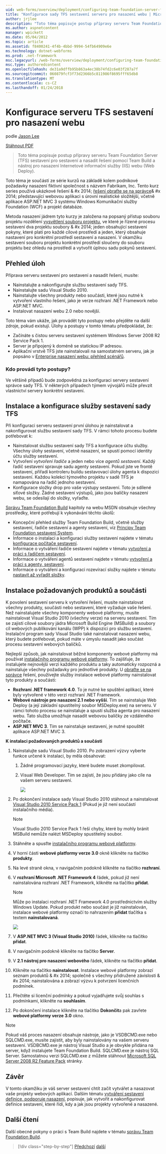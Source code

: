 ```yaml
---
uid: web-forms/overview/deployment/configuring-team-foundation-server-for-web-deployment/configuring-a-tfs-build-server-for-web-deployment
title: "Konfigurace sady TFS sestavení serveru pro nasazení webu | Microsoft Docs"
author: jrjlee
description: "Toto téma popisuje postup přípravy serveru Team Foundation Server (TFS) sestavení pro sestavení a nasadit řešení pomocí Team Build a Internetu Informat..."
ms.author: aspnetcontent
manager: wpickett
ms.date: 05/04/2012
ms.topic: article
ms.assetid: f8400241-4f4b-4bbd-9994-54fb64909e6e
ms.technology: dotnet-webforms
ms.prod: .net-framework
msc.legacyurl: /web-forms/overview/deployment/configuring-team-foundation-server-for-web-deployment/configuring-a-tfs-build-server-for-web-deployment
msc.type: authoredcontent
ms.openlocfilehash: de31a9dffb95b863a4ec38b74fd2c6e03f287a7f
ms.sourcegitcommit: 060879fcf3f73d2366b5c811986f8695fff65db8
ms.translationtype: MT
ms.contentlocale: cs-CZ
ms.lasthandoff: 01/24/2018
---
```

<a name="configuring-a-tfs-build-server-for-web-deployment"></a>Konfigurace serveru TFS sestavení pro nasazení webu
====================
podle [Jason Lee](https://github.com/jrjlee)

[Stáhnout PDF](https://msdnshared.blob.core.windows.net/media/MSDNBlogsFS/prod.evol.blogs.msdn.com/CommunityServer.Blogs.Components.WeblogFiles/00/00/00/63/56/8130.DeployingWebAppsInEnterpriseScenarios.pdf)

> Toto téma popisuje postup přípravy serveru Team Foundation Server (TFS) sestavení pro sestavení a nasadit řešení pomocí Team Build a nástroj pro nasazení Internetové informační služby (IIS) webu (Web Deploy).


Toto téma je součástí ze série kurzů na základě kolem podnikové požadavky nasazení fiktivní společnost s názvem Fabrikam, Inc. Tento kurz series používá ukázkové řešení & #x 2014; [řešení obraťte se na správce](../web-deployment-in-the-enterprise/the-contact-manager-solution.md)& #x 2014; představující webovou aplikaci s úrovní realistické složitější, včetně aplikace ASP.NET MVC 3 systému Windows Komunikační služby Foundation (WCF) a projekt databáze.

Metoda nasazení jádrem tyto kurzy je založena na popsaný přístup souboru projektu rozdělení [vysvětlení souboru projektu](../web-deployment-in-the-enterprise/understanding-the-project-file.md), ve které je řízené procesu sestavení dva projektu soubory & #x 2014; jeden obsahující sestavení pokyny, které platí pro každé cílové prostředí a jeden, který obsahuje nastavení pro konkrétní prostředí sestavení a nasazení. V okamžiku sestavení souboru projektu konkrétní prostředí sloučeny do souboru projektu bez ohledu na prostředí a vytvořit úplnou sadu pokynů sestavení.

## <a name="task-overview"></a>Přehled úloh

Příprava serveru sestavení pro sestavení a nasadit řešení, musíte:

- Nainstalujte a nakonfigurujte službu sestavení sady TFS.
- Nainstalujte sadu Visual Studio 2010.
- Nainstalujte všechny produkty nebo součásti, které jsou nutné k vytvoření vlastního řešení, jako je verze rozhraní .NET Framework nebo ASP.NET MVC.
- Instalovat nasazení webu 2.0 nebo novější.

Toto téma vám ukáže, jak provádět tyto postupy nebo přejděte na další zdroje, pokud existují. Úlohy a postupy v tomto tématu předpokládat, že:

- Začínáte s čistou serveru sestavení systémem Windows Server 2008 R2 Service Pack 1.
- Server je připojený k doméně se statickou IP adresou.
- Aplikační vrstvě TFS jste nainstalovali na samostatném serveru, jak je popsáno v [Enterprise nasazení webu: přehled scénářů](../deploying-web-applications-in-enterprise-scenarios/enterprise-web-deployment-scenario-overview.md).

### <a name="who-performs-these-procedures"></a>Kdo provádí tyto postupy?

Ve většině případů bude zodpovědná za konfiguraci servery sestavení správce sady TFS. V některých případech týmem vývojářů může převzít vlastnictví servery konkrétní sestavení.

## <a name="install-and-configure-the-tfs-build-service"></a>Instalace a konfigurace služby sestavení sady TFS

Při konfiguraci serveru sestavení první úlohou je nainstalovat a nakonfigurovat službu sestavení sady TFS. V rámci tohoto procesu budete potřebovat k:

- Nainstalovat službu sestavení sady TFS a konfigurace účtu služby. Všechny úlohy sestavení, včetně nasazení, se spustí pomocí identity účtu služby sestavení.
- Vytvoření *vytvoření řadiče* a jeden nebo více *agentů sestavení*. Každý řadič sestavení spravuje sadu agenty sestavení. Pokud jste ve frontě sestavení, přiřadí kontroleru buildu sestavovací úlohy agenta k dispozici sestavení. Každou kolekci týmového projektu v sadě TFS je namapována na řadič jednoho sestavení.
- Konfigurace složky drop pro vaše výstupy sestavení. Toto je sdílené síťové složky. Žádné sestavení výstupů, jako jsou balíčky nasazení webu, se odesílají do složky, vyřaďte.

[Správu Team Foundation Build](https://msdn.microsoft.com/library/ms252495.aspx) kapitoly na webu MSDN obsahuje všechny prostředky, které potřebují k vykonávání těchto úkolů:

- Koncepční přehled služby Team Foundation Build, včetně služby sestavení, řadiče sestavení a agenty sestavení, viz [Principy Team Foundation sestavení System](https://msdn.microsoft.com/library/dd793166.aspx).
- Informace o instalaci a konfiguraci služby sestavení najdete v tématu [konfigurace počítače sestavení](https://msdn.microsoft.com/library/ms181712.aspx).
- Informace o vytváření řadiče sestavení najdete v tématu [vytvoření a práci s řadičem sestavení](https://msdn.microsoft.com/library/ee330987.aspx).
- Informace o vytváření agentů sestavení najdete v tématu [vytvoření a práci s agenty, sestavení](https://msdn.microsoft.com/library/bb399135.aspx).
- Informace o vytváření a konfiguraci rozevírací složky najdete v tématu [nastavit až vyřadit složky](https://msdn.microsoft.com/library/bb778394.aspx).

## <a name="install-required-products-and-components"></a>Instalace požadovaných produktů a součásti

K povolení sestavení serveru k vytvoření řešení, musíte nainstalovat všechny produkty, součásti nebo sestavení, které vyžaduje vaše řešení. Než nainstalujete všechny komponenty webové platformy, musíte nainstalovat Visual Studio 2010 (všechny verze) na serveru sestavení. Tím se zajistí cílové soubory jádra Microsoft Build Engine (MSBuild) a soubory cíl webových publikování kanálu (WPP) k dispozici pro službu sestavení. Instalační program sady Visual Studio také nainstalovat nasazení webu, který budete potřebovat, pokud máte v úmyslu nasadit jako součást procesu sestavení webových balíčků.

Nejlepší způsob, jak nainstalovat běžné komponenty webové platformy má používat [instalačního programu webové platformy](https://go.microsoft.com/?linkid=9805118). To zajišťuje, že instalujete nejnovější verzi každého produktu a taky automaticky rozpozná a nainstaluje všechny požadavky pro jednotlivé produkty. U [obraťte se na správce](../web-deployment-in-the-enterprise/the-contact-manager-solution.md) řešení, používejte služby instalace webové platformy nainstalovat tyto produkty a součásti:

- **Rozhraní .NET framework 4.0**. To je nutné ke spuštění aplikací, které byly vytvořené v této verzi rozhraní .NET Framework.
- **Webové nástroje pro nasazení 2.1 nebo vyšší**. Tím se nainstaluje Web Deploy (a její základní spustitelný soubor MSDeploy.exe) na serveru. V rámci tohoto procesu se nainstaluje a spustí služba agenta pro nasazení webu. Tato služba umožňuje nasadit webovou balíčky ze vzdáleného počítače.
- **ASP.NET MVC 3**. Tím se nainstaluje sestavení, je nutné spouštět aplikace ASP.NET MVC 3.

**K instalaci požadovaných produktů a součásti**

1. Nainstalujte sadu Visual Studio 2010. Po zobrazení výzvy vyberte funkce určené k instalaci, by měla obsahovat:

    1. Žádné programovací jazyky, které budete muset zkompilovat.
    2. Visual Web Developer. Tím se zajistí, že jsou přidány jako cíle na vašem serveru sestavení.

        ![](configuring-a-tfs-build-server-for-web-deployment/_static/image1.png)
2. Po dokončení instalace sady Visual Studio 2010 stáhnout a nainstalovat [Visual Studio 2010 Service Pack 1](https://go.microsoft.com/?linkid=9805133) (Pokud je již není součástí instalačního média).

    > [!NOTE]
    > Visual Studio 2010 Service Pack 1 řeší chyby, které by mohly bránit MSBuild nemůže nalézt MSDeploy spustitelný soubor.
3. Stáhněte a spusťte [instalačního programu webové platformy](https://go.microsoft.com/?linkid=9805118).
4. V horní části **webové platformy verze 3.0** okně klikněte na tlačítko **produkty**.
5. Na levé straně okna, v navigačním podokně klikněte na tlačítko **rozhraní**.
6. V **rozhraní Microsoft .NET Framework 4** řádek, pokud již není nainstalována rozhraní .NET Framework, klikněte na tlačítko **přidat**.

    > [!NOTE]
    > Může po instalaci rozhraní .NET Framework 4.0 prostřednictvím služby Windows Update. Pokud produkt nebo součást je již nainstalován, instalace webové platformy označí to nahrazením **přidat** tlačítka s textem **nainstalovaná**.

    ![](configuring-a-tfs-build-server-for-web-deployment/_static/image2.png)
7. V **ASP.NET MVC 3 (Visual Studio 2010)** řádek, klikněte na tlačítko **přidat**.
8. V navigačním podokně klikněte na tlačítko **Server**.
9. V **2.1 nástroj pro nasazení webového** řádek, klikněte na tlačítko **přidat**.
10. Klikněte na tlačítko **nainstalovat**. Instalace webové platformy zobrazí seznam produktů & #x 2014; společně s všechny přidružené závislosti & #x 2014; nainstalována a zobrazí výzvu k potvrzení licenčních podmínek.
11. Přečtěte si licenční podmínky a pokud vyjadřujete svůj souhlas s podmínkami, klikněte na **souhlasím**.
12. Po dokončení instalace klikněte na tlačítko **Dokončit**a pak zavřete **webové platformy verze 3.0** okno.

> [!NOTE]
> Pokud váš proces nasazení obsahuje nástroje, jako je VSDBCMD.exe nebo SQLCMD.exe, musíte zajistit, aby byly nainstalovány na vašem serveru sestavení. VSDBCMD.exe je nástroj Visual Studio a je obvykle přidána na server, když instalujete Team Foundation Build. SQLCMD.exe je nástroj SQL Server. Samostatnou verzi SQLCMD.exe z můžete stáhnout [Microsoft SQL Server 2008 R2 Feature Pack](https://go.microsoft.com/?linkid=9805134) stránky.


## <a name="conclusion"></a>Závěr

V tomto okamžiku je váš server sestavení chtít začít vytvářet a nasazovat vaše projekty webových aplikací. Dalším tématu [vytváření sestavení definice, podporuje nasazení](creating-a-build-definition-that-supports-deployment.md), popisuje, jak vytvořit a nakonfigurovat definice sestavení, které řídí, kdy a jak jsou projekty vytvořené a nasazené.

## <a name="further-reading"></a>Další čtení

Další obecné pokyny o práci s Team Build najdete v tématu [správu Team Foundation Build](https://msdn.microsoft.com/library/ms252495.aspx).

>[!div class="step-by-step"]
[Předchozí](adding-content-to-source-control.md)
[další](creating-a-build-definition-that-supports-deployment.md)
